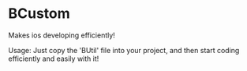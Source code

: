 # BCustom
Makes ios developing efficiently!

Usage:
Just copy the 'BUtil' file  into your project, and then start coding efficiently and easily with it!